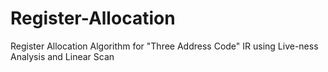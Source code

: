 Register-Allocation
===================

Register Allocation Algorithm for "Three Address Code" IR using Live-ness Analysis and Linear Scan 
